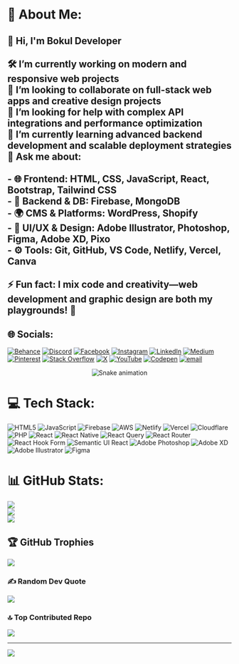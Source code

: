 # 💫 About Me:
## 👋 Hi, I'm **Bokul Developer**<br><br>🛠️ I’m currently working on modern and responsive web projects  <br>🤝 I’m looking to collaborate on full-stack web apps and creative design projects  <br>🙌 I’m looking for help with complex API integrations and performance optimization  <br>🌱 I’m currently learning advanced backend development and scalable deployment strategies  <br>💬 Ask me about:<br><br>- 🌐 Frontend: HTML, CSS, JavaScript, React, Bootstrap, Tailwind CSS  <br>- 🔧 Backend & DB: Firebase, MongoDB  <br>- 🌍 CMS & Platforms: WordPress, Shopify  <br>- 🎨 UI/UX & Design: Adobe Illustrator, Photoshop, Figma, Adobe XD, Pixo  <br>- ⚙️ Tools: Git, GitHub, VS Code, Netlify, Vercel, Canva  <br><br>⚡ Fun fact: I mix code and creativity—web development and graphic design are both my playgrounds! 🎯  <br>


## 🌐 Socials:
[![Behance](https://img.shields.io/badge/Behance-1769ff?logo=behance&logoColor=white)](https://behance.net/bokulsorkar96) [![Discord](https://img.shields.io/badge/Discord-%237289DA.svg?logo=discord&logoColor=white)](https://discord.gg/6hMd8fsz) [![Facebook](https://img.shields.io/badge/Facebook-%231877F2.svg?logo=Facebook&logoColor=white)](https://facebook.com/bokuldeveloper70) [![Instagram](https://img.shields.io/badge/Instagram-%23E4405F.svg?logo=Instagram&logoColor=white)](https://instagram.com/bokul_developer) [![LinkedIn](https://img.shields.io/badge/LinkedIn-%230077B5.svg?logo=linkedin&logoColor=white)](https://linkedin.com/in/bokul-kumar-badyakar-677369191/) [![Medium](https://img.shields.io/badge/Medium-12100E?logo=medium&logoColor=white)](https://medium.com/@@bokul_developer) [![Pinterest](https://img.shields.io/badge/Pinterest-%23E60023.svg?logo=Pinterest&logoColor=white)](https://pinterest.com/bokul_developer) [![Stack Overflow](https://img.shields.io/badge/-Stackoverflow-FE7A16?logo=stack-overflow&logoColor=white)](https://stackoverflow.com/users/23569795) [![X](https://img.shields.io/badge/X-black.svg?logo=X&logoColor=white)](https://x.com/Bokuldeveloper) [![YouTube](https://img.shields.io/badge/YouTube-%23FF0000.svg?logo=YouTube&logoColor=white)](https://youtube.com/@@bokulsorkar2052) [![Codepen](https://img.shields.io/badge/Codepen-000000?logo=codepen&logoColor=white)](https://codepen.io/Bokul-Sorkar) [![email](https://img.shields.io/badge/Email-D14836?logo=gmail&logoColor=white)](mailto:bokulsorkar96@gmail.com) 

<!-- Snake Game Repo View -->

<div align="center">
  <img src="https://profile-readme-generator.com/assets/snake.svg" alt="Snake animation" />
</div>

# 💻 Tech Stack:
![HTML5](https://img.shields.io/badge/html5-%23E34F26.svg?style=for-the-badge&logo=html5&logoColor=white) ![JavaScript](https://img.shields.io/badge/javascript-%23323330.svg?style=for-the-badge&logo=javascript&logoColor=%23F7DF1E) ![Firebase](https://img.shields.io/badge/firebase-%23039BE5.svg?style=for-the-badge&logo=firebase) ![AWS](https://img.shields.io/badge/AWS-%23FF9900.svg?style=for-the-badge&logo=amazon-aws&logoColor=white) ![Netlify](https://img.shields.io/badge/netlify-%23000000.svg?style=for-the-badge&logo=netlify&logoColor=#00C7B7) ![Vercel](https://img.shields.io/badge/vercel-%23000000.svg?style=for-the-badge&logo=vercel&logoColor=white) ![Cloudflare](https://img.shields.io/badge/Cloudflare-F38020?style=for-the-badge&logo=Cloudflare&logoColor=white) ![PHP](https://img.shields.io/badge/php-%23777BB4.svg?style=for-the-badge&logo=php&logoColor=white) ![React](https://img.shields.io/badge/react-%2320232a.svg?style=for-the-badge&logo=react&logoColor=%2361DAFB) ![React Native](https://img.shields.io/badge/react_native-%2320232a.svg?style=for-the-badge&logo=react&logoColor=%2361DAFB) ![React Query](https://img.shields.io/badge/-React%20Query-FF4154?style=for-the-badge&logo=react%20query&logoColor=white) ![React Router](https://img.shields.io/badge/React_Router-CA4245?style=for-the-badge&logo=react-router&logoColor=white) ![React Hook Form](https://img.shields.io/badge/React%20Hook%20Form-%23EC5990.svg?style=for-the-badge&logo=reacthookform&logoColor=white) ![Semantic UI React](https://img.shields.io/badge/Semantic%20UI%20React-%2335BDB2.svg?style=for-the-badge&logo=SemanticUIReact&logoColor=white) ![Adobe Photoshop](https://img.shields.io/badge/adobe%20photoshop-%2331A8FF.svg?style=for-the-badge&logo=adobe%20photoshop&logoColor=white) ![Adobe XD](https://img.shields.io/badge/Adobe%20XD-470137?style=for-the-badge&logo=Adobe%20XD&logoColor=#FF61F6) ![Adobe Illustrator](https://img.shields.io/badge/adobe%20illustrator-%23FF9A00.svg?style=for-the-badge&logo=adobe%20illustrator&logoColor=white) ![Figma](https://img.shields.io/badge/figma-%23F24E1E.svg?style=for-the-badge&logo=figma&logoColor=white)
# 📊 GitHub Stats:
![](https://github-readme-stats.vercel.app/api?username=Bokul98&theme=dark&hide_border=false&include_all_commits=true&count_private=false)<br/>
![](https://nirzak-streak-stats.vercel.app/?user=Bokul98&theme=dark&hide_border=false)<br/>
![](https://github-readme-stats.vercel.app/api/top-langs/?username=Bokul98&theme=dark&hide_border=false&include_all_commits=true&count_private=false&layout=compact)

## 🏆 GitHub Trophies
![](https://github-profile-trophy.vercel.app/?username=Bokul98&theme=radical&no-frame=false&no-bg=true&margin-w=4)

### ✍️ Random Dev Quote
![](https://quotes-github-readme.vercel.app/api?type=horizontal&theme=radical)

### 🔝 Top Contributed Repo
![](https://github-contributor-stats.vercel.app/api?username=Bokul98&limit=5&theme=dark&combine_all_yearly_contributions=true)

---
[![](https://visitcount.itsvg.in/api?id=Bokul98&icon=0&color=0)](https://visitcount.itsvg.in)


  
<!-- Proudly created with GPRM ( https://gprm.itsvg.in ) -->
